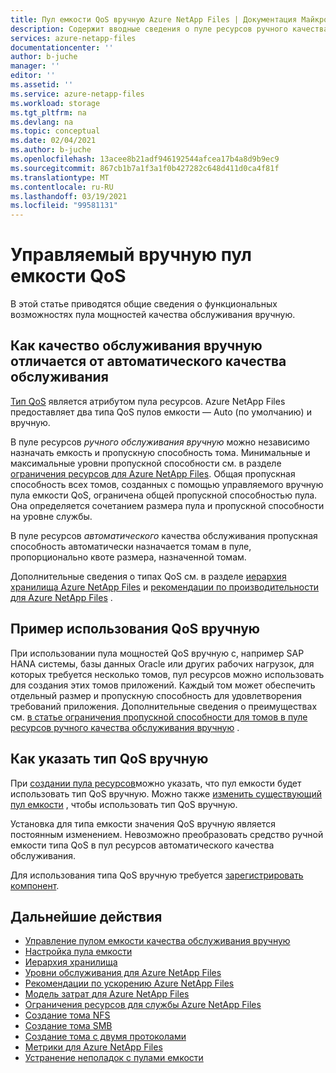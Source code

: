 ```yaml
---
title: Пул емкости QoS вручную Azure NetApp Files | Документация Майкрософт
description: Содержит вводные сведения о пуле ресурсов ручного качества обслуживания вручную и ссылки на дополнительные сведения.
services: azure-netapp-files
documentationcenter: ''
author: b-juche
manager: ''
editor: ''
ms.assetid: ''
ms.service: azure-netapp-files
ms.workload: storage
ms.tgt_pltfrm: na
ms.devlang: na
ms.topic: conceptual
ms.date: 02/04/2021
ms.author: b-juche
ms.openlocfilehash: 13acee8b21adf946192544afcea17b4a8d9b9ec9
ms.sourcegitcommit: 867cb1b7a1f3a1f0b427282c648d411d0ca4f81f
ms.translationtype: MT
ms.contentlocale: ru-RU
ms.lasthandoff: 03/19/2021
ms.locfileid: "99581131"
---
```

# <a name="manual-qos-capacity-pool"></a>Управляемый вручную пул емкости QoS

В этой статье приводятся общие сведения о функциональных возможностях пула мощностей качества обслуживания вручную.

## <a name="how-manual-qos-differs-from-auto-qos"></a>Как качество обслуживания вручную отличается от автоматического качества обслуживания

[Тип QoS](azure-netapp-files-understand-storage-hierarchy.md#qos_types) является атрибутом пула ресурсов. Azure NetApp Files предоставляет два типа QoS пулов емкости — Auto (по умолчанию) и вручную.  

В пуле ресурсов *ручного обслуживания вручную* можно независимо назначать емкость и пропускную способность тома. Минимальные и максимальные уровни пропускной способности см. в разделе [ограничения ресурсов для Azure NetApp Files](azure-netapp-files-resource-limits.md#resource-limits). Общая пропускная способность всех томов, созданных с помощью управляемого вручную пула емкости QoS, ограничена общей пропускной способностью пула. Она определяется сочетанием размера пула и пропускной способности на уровне службы. 

В пуле ресурсов *автоматического* качества обслуживания пропускная способность автоматически назначается томам в пуле, пропорционально квоте размера, назначенной томам.  

Дополнительные сведения о типах QoS см. в разделе [иерархия хранилища Azure NetApp Files](azure-netapp-files-understand-storage-hierarchy.md) и [рекомендации по производительности для Azure NetApp Files](azure-netapp-files-performance-considerations.md) .

## <a name="example-of-using-manual-qos"></a>Пример использования QoS вручную

При использовании пула мощностей QoS вручную с, например SAP HANA системы, базы данных Oracle или других рабочих нагрузок, для которых требуется несколько томов, пул ресурсов можно использовать для создания этих томов приложений.  Каждый том может обеспечить отдельный размер и пропускную способность для удовлетворения требований приложения.  Дополнительные сведения о преимуществах см. [в статье ограничения пропускной способности для томов в пуле ресурсов ручного качества обслуживания вручную](azure-netapp-files-service-levels.md#throughput-limit-examples-of-volumes-in-a-manual-qos-capacity-pool) .  

## <a name="how-to-specify-the-manual-qos-type"></a>Как указать тип QoS вручную

При [создании пула ресурсов](azure-netapp-files-set-up-capacity-pool.md)можно указать, что пул емкости будет использовать тип QoS вручную.  Можно также [изменить существующий пул емкости](manage-manual-qos-capacity-pool.md#change-to-qos) , чтобы использовать тип QoS вручную. 

Установка для типа емкости значения QoS вручную является постоянным изменением. Невозможно преобразовать средство ручной емкости типа QoS в пул ресурсов автоматического качества обслуживания. 

Для использования типа QoS вручную требуется [зарегистрировать компонент](manage-manual-qos-capacity-pool.md#register-the-feature).  

## <a name="next-steps"></a>Дальнейшие действия

* [Управление пулом емкости качества обслуживания вручную](manage-manual-qos-capacity-pool.md)
* [Настройка пула емкости](azure-netapp-files-set-up-capacity-pool.md)
* [Иерархия хранилища](azure-netapp-files-understand-storage-hierarchy.md) 
* [Уровни обслуживания для Azure NetApp Files](azure-netapp-files-service-levels.md)
* [Рекомендации по ускорению Azure NetApp Files](azure-netapp-files-performance-considerations.md)
* [Модель затрат для Azure NetApp Files](azure-netapp-files-cost-model.md)
* [Ограничения ресурсов для службы Azure NetApp Files](azure-netapp-files-resource-limits.md)
* [Создание тома NFS](azure-netapp-files-create-volumes.md)
* [Создание тома SMB](azure-netapp-files-create-volumes-smb.md)
* [Создание тома с двумя протоколами](create-volumes-dual-protocol.md)
* [Метрики для Azure NetApp Files](azure-netapp-files-metrics.md)
* [Устранение неполадок с пулами емкости](troubleshoot-capacity-pools.md)
